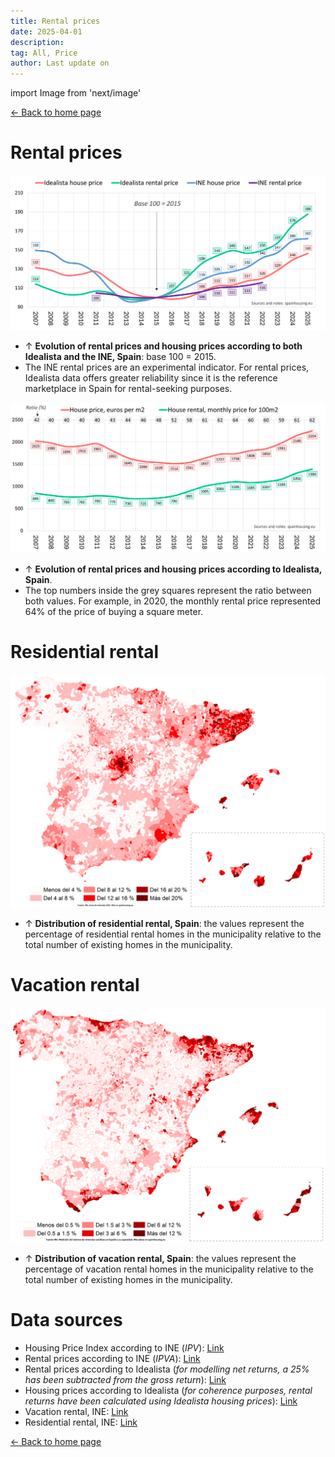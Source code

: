 ```yaml
---
title: Rental prices
date: 2025-04-01
description:
tag: All, Price
author: Last update on
---
```


import Image from 'next/image'

<div class="meta-line"><a class="meta-back" href="/">← Back to home page</a></div>

# Rental prices

[![Indice precio alquiler y compra](/images/rentprice2.png)](/images/rentprice2.png)

- ↑ **Evolution of rental prices and housing prices according to both Idealista and the INE, Spain**: base 100 = 2015.
- The INE rental prices are an experimental indicator. For rental prices, Idealista data offers greater reliability since it is the reference marketplace in Spain for rental-seeking purposes.

[![Evolución precio alquiler de la vivienda](/images/rentprice1.png)](/images/rentprice1.png)

- ↑ **Evolution of rental prices and housing prices according to Idealista, Spain**.
- The top numbers inside the grey squares represent the ratio between both values. For example, in 2020, the monthly rental price represented 64% of the price of buying a square meter.

# Residential rental

[![Land scarcity](/images/residentialmap.png)](/images/residentialmap.png)

- ↑ **Distribution of residential rental, Spain**: the values represent the percentage of residential rental homes in the municipality relative to the total number of existing homes in the municipality.

# Vacation rental

[![Land scarcity](/images/vacationalmap.png)](/images/vacationalmap.png)

- ↑ **Distribution of vacation rental, Spain**: the values represent the percentage of vacation rental homes in the municipality relative to the total number of existing homes in the municipality.

# Data sources

- Housing Price Index according to INE (_IPV_): [Link](https://www.ine.es/dyngs/INEbase/en/operacion.htm?c=Estadistica_C&cid=1254736152838&menu=resultados&idp=1254735976607)
- Rental prices according to INE (_IPVA_): [Link](https://www.ine.es/experimental/ipva/experimental_precios_vivienda_alquiler.htm)
- Rental prices according to Idealista (_for modelling net returns, a 25% has been subtracted from the gross return_): [Link](https://www.idealista.com/sala-de-prensa/informes-precio-vivienda/alquiler/)
- Housing prices according to Idealista (_for coherence purposes, rental returns have been calculated using Idealista housing prices_): [Link](https://www.idealista.com/sala)
- Vacation rental, INE: [Link](https://www.ine.es/experimental/viv_turistica/exp_viv_turistica_tablas.htm)
- Residential rental, INE: [Link](https://www.ine.es/censos2011/tablas/Inicio.do)


<div class="meta-line"><a class="meta-back" href="/">← Back to home page</a></div>
